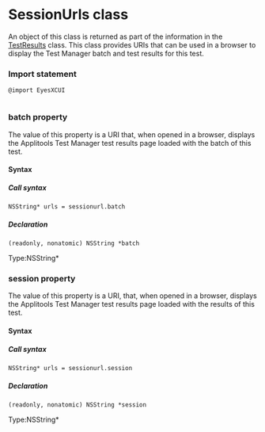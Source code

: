 # SessionUrls class
An object of this class is returned as part of the information in the [TestResults](./testresults) class. This class provides URIs that can be used in a browser to display the Test Manager batch and test results for this test.
 
 ### Import statement 
``` 
@import EyesXCUI
 
 ``` 


 
 ### batch property
The value of this property is a URI that, when opened in a browser, displays the Applitools Test Manager test results page loaded with the batch of this test.

#### Syntax 
 ##### Call syntax 
 ``` 
NSString* urls = sessionurl.batch
 ``` 
 
 ##### Declaration 
 ``` 
 (readonly, nonatomic) NSString *batch 
 ``` 
 
 Type:NSString\* 
 ### session property
The value of this property is a URI, that, when opened in a browser, displays the Applitools Test Manager test results page loaded with the results of this test.

#### Syntax 
 ##### Call syntax 
 ``` 
NSString* urls = sessionurl.session
 ``` 
 
 ##### Declaration 
 ``` 
 (readonly, nonatomic) NSString *session 
 ``` 
 
 Type:NSString\*